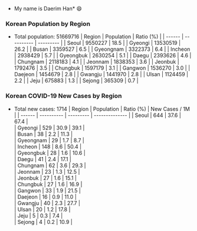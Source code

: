 * My name is Daerim Han* :smile:

### Korean Population by Region
* Total population: 51669716
| Region | Population | Ratio (%) |
| ------ | ---------- | --------- |
| Seoul | 9550227 | 18.5 | 
| Gyeongi | 13530519 | 26.2 | 
| Busan | 3359527 | 6.5 | 
| Gyeongnam | 3322373 | 6.4 | 
| Incheon | 2938429 | 5.7 | 
| Gyeongbuk | 2630254 | 5.1 | 
| Daegu | 2393626 | 4.6 | 
| Chungnam | 2118183 | 4.1 | 
| Jeonnam | 1838353 | 3.6 | 
| Jeonbuk | 1792476 | 3.5 | 
| Chungbuk | 1597179 | 3.1 | 
| Gangwon | 1536270 | 3.0 | 
| Daejeon | 1454679 | 2.8 | 
| Gwangju | 1441970 | 2.8 | 
| Ulsan | 1124459 | 2.2 | 
| Jeju | 675883 | 1.3 | 
| Sejong | 365309 | 0.7 | 

### Korean COVID-19 New Cases by Region
* Total new cases: 1714
| Region | Population | Ratio (%) | New Cases / 1M |
| ------ | ---------- | --------- | -------------- |
| Seoul | 644 | 37.6 | 67.4 |  
| Gyeongi | 529 | 30.9 | 39.1 |  
| Busan | 38 | 2.2 | 11.3 |  
| Gyeongnam | 29 | 1.7 | 8.7 |  
| Incheon | 148 | 8.6 | 50.4 |  
| Gyeongbuk | 28 | 1.6 | 10.6 |  
| Daegu | 41 | 2.4 | 17.1 |  
| Chungnam | 62 | 3.6 | 29.3 |  
| Jeonnam | 23 | 1.3 | 12.5 |  
| Jeonbuk | 27 | 1.6 | 15.1 |  
| Chungbuk | 27 | 1.6 | 16.9 |  
| Gangwon | 33 | 1.9 | 21.5 |  
| Daejeon | 16 | 0.9 | 11.0 |  
| Gwangju | 40 | 2.3 | 27.7 |  
| Ulsan | 20 | 1.2 | 17.8 |  
| Jeju | 5 | 0.3 | 7.4 |  
| Sejong | 4 | 0.2 | 10.9 |  